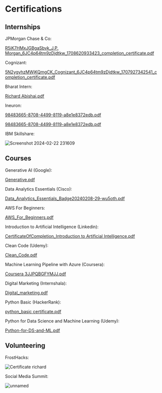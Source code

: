 # Certifications

## Internships

JPMorgan Chase & Co:

[R5iK7HMxJGBgaSbvk_J.P. Morgan_6JC4p64tm9zDjdtkw_1708620933423_completion_certificate.pdf](https://github.com/zacharias1219/Certifications/files/14377459/R5iK7HMxJGBgaSbvk_J.P.Morgan_6JC4p64tm9zDjdtkw_1708620933423_completion_certificate.pdf)

Cognizant:

[5N2ygyhzMWjKQmgCK_Cognizant_6JC4p64tm9zDjdtkw_1707927342541_completion_certificate.pdf](https://github.com/zacharias1219/Certifications/files/14377478/5N2ygyhzMWjKQmgCK_Cognizant_6JC4p64tm9zDjdtkw_1707927342541_completion_certificate.pdf)


Bharat Intern:

[Richard Abishai.pdf](https://github.com/zacharias1219/Certifications/files/14377490/Richard.Abishai.pdf)

Ineuron:

[98483665-8708-4499-8119-a8e1e8372edb.pdf](https://github.com/zacharias1219/Certifications/files/14377502/98483665-8708-4499-8119-a8e1e8372edb.pdf)

[98483665-8708-4499-8119-a8e1e8372edb.pdf](https://github.com/zacharias1219/Certifications/files/14377506/98483665-8708-4499-8119-a8e1e8372edb.pdf)

IBM Skillshare:

![Screenshot 2024-02-22 231609](https://github.com/zacharias1219/Certifications/assets/132373453/90ecbe48-f60d-4ed4-a452-5231dffc530e)

## Courses

Generative AI (Google):

[Generative.pdf](https://github.com/zacharias1219/Certifications/files/14377659/Generative.pdf)

Data Analytics Essentials (Cisco):

[Data_Analytics_Essentials_Badge20240208-29-wu5oth.pdf](https://github.com/zacharias1219/Certifications/files/14377628/Data_Analytics_Essentials_Badge20240208-29-wu5oth.pdf)

AWS For Beginners:

[AWS_For_Beginners.pdf](https://github.com/zacharias1219/Certifications/files/14377596/AWS_For_Beginners.pdf)

Introduction to Artificial Intelligence (Linkedin):

[CertificateOfCompletion_Introduction to Artificial Intelligence.pdf](https://github.com/zacharias1219/Certifications/files/14377682/CertificateOfCompletion_Introduction.to.Artificial.Intelligence.pdf)

Clean Code (Udemy):

[Clean_Code.pdf](https://github.com/zacharias1219/Certifications/files/14377611/Clean_Code.pdf)

Machine Learning Pipeline with Azure (Coursera):

[Coursera 3JJPQBGFYMJJ.pdf](https://github.com/zacharias1219/Certifications/files/14377617/Coursera.3JJPQBGFYMJJ.pdf)

Digital Marketing (Internshala):

[Digital_marketing.pdf](https://github.com/zacharias1219/Certifications/files/14377638/Digital_marketing.pdf)


Python Basic (HackerRank):


[python_basic certificate.pdf](https://github.com/zacharias1219/Certifications/files/14377692/python_basic.certificate.pdf)


Python for Data Science and Machine Learning (Udemy):

[Python-for-DS-and-ML.pdf](https://github.com/zacharias1219/Certifications/files/14377695/Python-for-DS-and-ML.pdf)



## Volunteering

FrostHacks:

![Certificate richard](https://github.com/zacharias1219/Certifications/assets/132373453/e8ccdeff-888e-41aa-b12f-a1fb8ba4f62e)



Social Media Summit:

![unnamed](https://github.com/zacharias1219/Certifications/assets/132373453/956b009b-8862-4c23-9589-951451472c3b)
